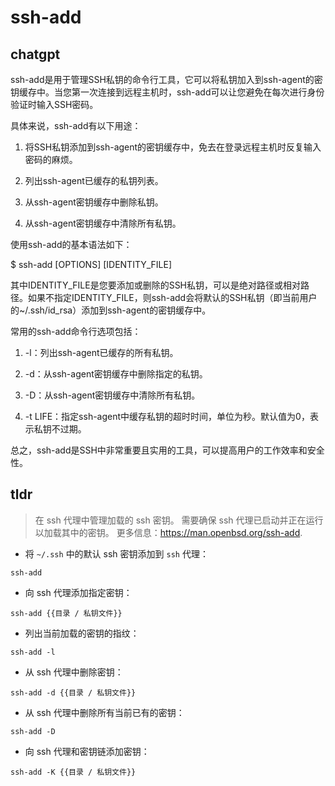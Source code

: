# ssh-add 
## chatgpt 
ssh-add是用于管理SSH私钥的命令行工具，它可以将私钥加入到ssh-agent的密钥缓存中。当您第一次连接到远程主机时，ssh-add可以让您避免在每次进行身份验证时输入SSH密码。

具体来说，ssh-add有以下用途：

1. 将SSH私钥添加到ssh-agent的密钥缓存中，免去在登录远程主机时反复输入密码的麻烦。

2. 列出ssh-agent已缓存的私钥列表。

3. 从ssh-agent密钥缓存中删除私钥。

4. 从ssh-agent密钥缓存中清除所有私钥。

使用ssh-add的基本语法如下：

$ ssh-add [OPTIONS] [IDENTITY_FILE]

其中IDENTITY_FILE是您要添加或删除的SSH私钥，可以是绝对路径或相对路径。如果不指定IDENTITY_FILE，则ssh-add会将默认的SSH私钥（即当前用户的~/.ssh/id_rsa）添加到ssh-agent的密钥缓存中。

常用的ssh-add命令行选项包括：

1. -l：列出ssh-agent已缓存的所有私钥。

2. -d：从ssh-agent密钥缓存中删除指定的私钥。

3. -D：从ssh-agent密钥缓存中清除所有私钥。

4. -t LIFE：指定ssh-agent中缓存私钥的超时时间，单位为秒。默认值为0，表示私钥不过期。

总之，ssh-add是SSH中非常重要且实用的工具，可以提高用户的工作效率和安全性。 

## tldr 
 
> 在 ssh 代理中管理加载的 ssh 密钥。
> 需要确保 ssh 代理已启动并正在运行以加载其中的密钥。
> 更多信息：<https://man.openbsd.org/ssh-add>.

- 将 `~/.ssh` 中的默认 ssh 密钥添加到 `ssh` 代理：

`ssh-add`

- 向 ssh 代理添加指定密钥：

`ssh-add {{目录 / 私钥文件}}`

- 列出当前加载的密钥的指纹：

`ssh-add -l`

- 从 ssh 代理中删除密钥：

`ssh-add -d {{目录 / 私钥文件}}`

- 从 ssh 代理中删除所有当前已有的密钥：

`ssh-add -D`

- 向 ssh 代理和密钥链添加密钥：

`ssh-add -K {{目录 / 私钥文件}}`
